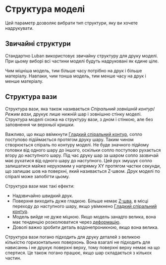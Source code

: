Структура моделі
====

Цей параметр дозволяє вибрати тип структури, яку ви хочете надрукувати.

Звичайні структури
----

Стандартно Luban використовує звичайну структуру для друку моделі. При цьому виборі всі частини моделі будуть надруковані як єдине ціле.

Чим міцніша модель, тим більше часу потрібно на друк і більше матеріалу. Навпаки, чим тонша модель, тим менше часу на друк і менше матеріалу.

Структура вази
----

Структура вази, яка також називається *Спіральний зовнішній контур*/*Режим вази*, друкує лише нижній шар і зовнішню стінку моделі. Структура моделі схожа на структуру вази, з дном і стінкою, але без заповнення чи верхньої кришки.

Важливо, що якщо ввімкнути [Гладкий спіральний контур](smooth_spiralized_contours.md), сопло поступово підіймається протягом друку шару. Таким чином створюється спіраль по контуру моделі. Не буде значного підйому головки від одного шару до іншого, оскільки сопло поступово рухається вгору до наступного шару. Під час друку шар за шаром сопло зазвичай має рухатися від одного шару до наступного. Цей рух змушує сопло залишатися майже нерухомим у напрямку XY протягом частки секунди, що залишає шов на поверхні, який називається Z-швом. Друк моделі по спіралі може запобігти цьому.

Структура вази має такі ефекти:

* Надзвичайно швидкий друк.
* Поверхня виходить дуже гладкою. Більше немає [Z-шва](../troubleshooting/seam.md), в місці переходу до наступного шару, якщо увімкнено [Гладкий спіральний контур](smooth_spiralized_contours.md).
* Модель вийде не дуже міцною. Якщо модель занадто велика, вона має тенденцію розколюватися через [деформацію](../troubleshooting/warping.md).
* Доволі важко зробити деталь водонепроникною, якщо вона велика.

Структура вази погано підходить для друку деталей з великою кількістю горизонтальних поверхонь. Вона взагалі не підходить для нависаннь і не друкує поверхні верху, тому поверхні верху немає на що спертися. Це також погано працює, якщо шар складається з кількох частин.
